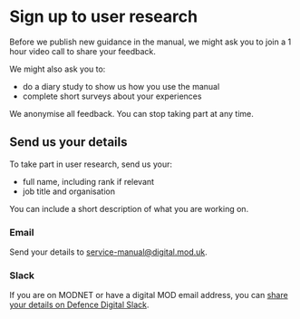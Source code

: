 # Sign up to user research

Before we publish new guidance in the manual, we might ask you to join a 1 hour video call to share your feedback. 

We might also ask you to:

- do a diary study to show us how you use the manual
- complete short surveys about your experiences

We anonymise all feedback. You can stop taking part at any time. 

## Send us your details

To take part in user research, send us your:

- full name, including rank if relevant
- job title and organisation

You can include a short description of what you are working on.

### Email

Send your details to [service-manual@digital.mod.uk](mailto:service-manual@digital.mod.uk?subject=Sign%20up%20for%20user%20research).

### Slack

If you are on MODNET or have a digital MOD email address, you can [share your details on Defence Digital Slack](https://defencedigital.slack.com/archives/C03L6486PBN).

